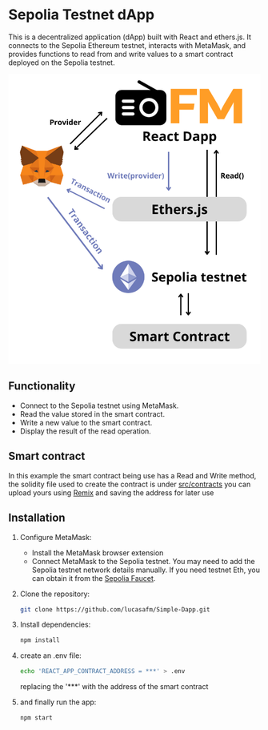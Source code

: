# Sepolia Testnet dApp

This is a decentralized application (dApp) built with React and ethers.js. It connects to the Sepolia Ethereum testnet, interacts with MetaMask, and provides functions to read from and write values to a smart contract deployed on the Sepolia testnet.

![Architecture](./src/Architecture.png)

## Functionality

- Connect to the Sepolia testnet using MetaMask.
- Read the value stored in the smart contract.
- Write a new value to the smart contract.
- Display the result of the read operation.

## Smart contract

In this example the smart contract being use has a Read and Write method, the solidity file used to create the contract is under [src/contracts](./src/contracts/Contract.sol) you can upload yours using [Remix](http://remix.ethereum.org/) and saving the address for later use

## Installation

1. Configure MetaMask:
    - Install the MetaMask browser extension
    - Connect MetaMask to the Sepolia testnet. You may need to add the Sepolia testnet network details manually. If you need testnet Eth, you can obtain it from the [Sepolia Faucet](https://sepoliafaucet.com/).

2. Clone the repository:

   ```bash
   git clone https://github.com/lucasafm/Simple-Dapp.git
   ```
3. Install dependencies:
    ```bash
    npm install
    ```
4. create an .env file:
    ```bash
    echo 'REACT_APP_CONTRACT_ADDRESS = ***' > .env
    ```
    replacing the '***' with the address of the smart contract

5. and finally run the app:
    ```bash
    npm start
    ```
